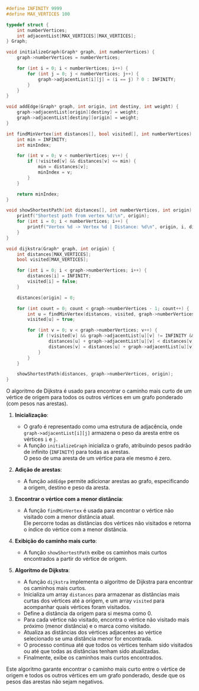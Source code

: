 ```c
#define INFINITY 9999
#define MAX_VERTICES 100

typedef struct {
    int numberVertices;
    int adjacentList[MAX_VERTICES][MAX_VERTICES];
} Graph;

void initializeGraph(Graph* graph, int numberVertices) {
    graph->numberVertices = numberVertices;

    for (int i = 0; i < numberVertices; i++) {
        for (int j = 0; j < numberVertices; j++) {
            graph->adjacentList[i][j] = (i == j) ? 0 : INFINITY;
        }
    }
}

void addEdge(Graph* graph, int origin, int destiny, int weight) {
    graph->adjacentList[origin][destiny] = weight;
    graph->adjacentList[destiny][origin] = weight;
}

int findMinVertex(int distances[], bool visited[], int numberVertices) {
    int min = INFINITY;
    int minIndex;

    for (int v = 0; v < numberVertices; v++) {
        if (!visited[v] && distances[v] <= min) {
            min = distances[v];
            minIndex = v;
        }
    }

    return minIndex;
}

void showShortestPath(int distances[], int numberVertices, int origin) {
    printf("Shortest path from vertex %d:\n", origin);
    for (int i = 0; i < numberVertices; i++) {
        printf("Vertex %d -> Vertex %d | Distance: %d\n", origin, i, distances[i]);
    }
}

void dijkstra(Graph* graph, int origin) {
    int distances[MAX_VERTICES];
    bool visited[MAX_VERTICES];

    for (int i = 0; i < graph->numberVertices; i++) {
        distances[i] = INFINITY;
        visited[i] = false;
    }

    distances[origin] = 0;

    for (int count = 0; count < graph->numberVertices - 1; count++) {
        int u = findMinVertex(distances, visited, graph->numberVertices);
        visited[u] = true;

        for (int v = 0; v < graph->numberVertices; v++) {
            if (!visited[v] && graph->adjacentList[u][v] != INFINITY &&
                distances[u] + graph->adjacentList[u][v] < distances[v]) {
                distances[v] = distances[u] + graph->adjacentList[u][v];
            }
        }
    }

    showShortestPath(distances, graph->numberVertices, origin);
}
```

O algoritmo de Dijkstra é usado para encontrar o caminho mais curto de um vértice de origem para todos 
os outros vértices em um grafo ponderado (com pesos nas arestas). 

1. **Inicialização**:
   - O grafo é representado como uma estrutura de adjacência, onde `graph->adjacentList[i][j]` armazena o peso da aresta entre os vértices `i` e `j`.
   - A função `initializeGraph` inicializa o grafo, atribuindo pesos padrão de infinito (`INFINITY`) para todas as arestas. <br>
     O peso de uma aresta de um vértice para ele mesmo é zero.

2. **Adição de arestas**:
   - A função `addEdge` permite adicionar arestas ao grafo, especificando a origem, destino e peso da aresta.

3. **Encontrar o vértice com a menor distância**:
   - A função `findMinVertex` é usada para encontrar o vértice não visitado com a menor distância atual. <br>
     Ele percorre todas as distâncias dos vértices não visitados e retorna o índice do vértice com a menor distância.

4. **Exibição do caminho mais curto**:
   - A função `showShortestPath` exibe os caminhos mais curtos encontrados a partir do vértice de origem.

5. **Algoritmo de Dijkstra**:
   - A função `dijkstra` implementa o algoritmo de Dijkstra para encontrar os caminhos mais curtos.
   - Inicializa um array `distances` para armazenar as distâncias mais curtas dos vértices até a origem, e um array `visited` para acompanhar quais vértices foram visitados.
   - Define a distância da origem para si mesma como 0.
   - Para cada vértice não visitado, encontra o vértice não visitado mais próximo (menor distância) e o marca como visitado.
   - Atualiza as distâncias dos vértices adjacentes ao vértice selecionado se uma distância menor for encontrada.
   - O processo continua até que todos os vértices tenham sido visitados ou até que todas as distâncias tenham sido atualizadas.
   - Finalmente, exibe os caminhos mais curtos encontrados.

Este algoritmo garante encontrar o caminho mais curto entre o vértice de origem e todos os outros vértices em um grafo ponderado, 
desde que os pesos das arestas não sejam negativos.
